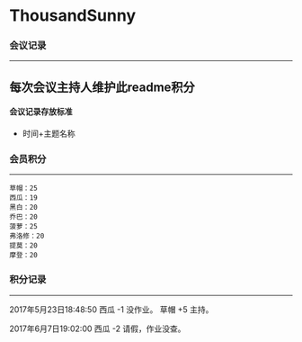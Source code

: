 # ThousandSunny
### 会议记录
---
每次会议主持人维护此readme积分
---
 #### 会议记录存放标准
 * 时间+主题名称

### 会员积分
-----------
    草帽：25
    西瓜：19
    黑白：20
    乔巴：20
    菠萝：25
    弗洛修：20
    提莫：20
    摩登：20 

### 积分记录
-----------
2017年5月23日18:48:50
西瓜 -1 没作业。
草帽 +5 主持。

2017年6月7日19:02:00
西瓜 -2 请假，作业没查。



